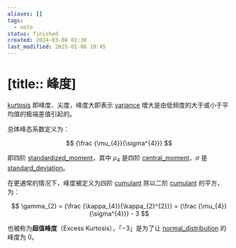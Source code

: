 ```yaml
---
aliases: []
tags:
  - note
status: finished
created: 2024-03-08 02:30
last_modified: 2025-01-08 10:45
---
```


# [title:: 峰度]

[kurtosis](kurtosis.md) 即峰度、尖度，峰度大即表示 [variance](variance.md) 增大是由低频度的大于或小于平均值的极端差值引起的。

总体峰态系数定义为：

$$
{\frac {\mu_{4}}{\sigma^{4}}}
$$

即四阶 [standardized_moment](standardized_moment.md)，其中 $\mu_{4}$ 是四阶 [central_moment](central_moment.md)，$\sigma$ 是 [standard_deviation](standard_deviation.md)。

在更通常的情况下，峰度被定义为四阶 [cumulant](cumulnt.md) 除以二阶 [cumulant](cumulant.md) 的平方，为：

$$
\gamma_{2} = {\frac {\kappa_{4}}{\kappa_{2}^{2}}} = {\frac {\mu_{4}}{\sigma^{4}}} - 3
$$

也被称为**超值峰度**（Excess Kurtosis），「$-3$」是为了让 [normal_distribution](normal_distribution.md) 的峰度为 0。
